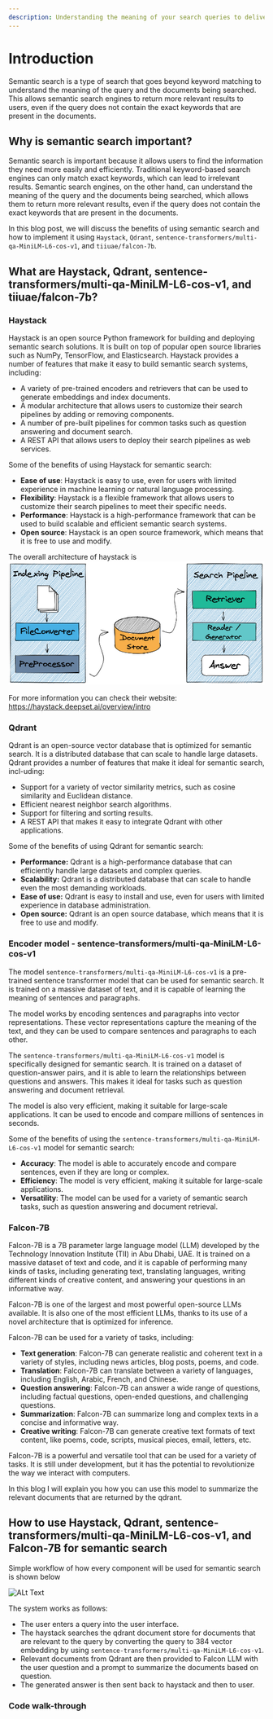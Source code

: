 ```yaml
---
description: Understanding the meaning of your search queries to deliver more relevant results
---
```


# Introduction
Semantic search is a type of search that goes beyond keyword matching to understand the meaning of the query and the documents being searched. This allows semantic search engines to return more relevant results to users, even if the query does not contain the exact keywords that are present in the documents.

## Why is semantic search important?
Semantic search is important because it allows users to find the information they need more easily and efficiently. Traditional keyword-based search engines can only match exact keywords, which can lead to irrelevant results. Semantic search engines, on the other hand, can understand the meaning of the query and the documents being searched, which allows them to return more relevant results, even if the query does not contain the exact keywords that are present in the documents.

In this blog post, we will discuss the benefits of using semantic search and how to implement it using `Haystack`, `Qdrant`, `sentence-transformers/multi-qa-MiniLM-L6-cos-v1`, and `tiiuae/falcon-7b`.

## What are Haystack, Qdrant, sentence-transformers/multi-qa-MiniLM-L6-cos-v1, and tiiuae/falcon-7b?
### Haystack
Haystack is an open source Python framework for building and deploying semantic search solutions. It is built on top of popular open source libraries such as NumPy, TensorFlow, and Elasticsearch. Haystack provides a number of features that make it easy to build semantic search systems, including:

* A variety of pre-trained encoders and retrievers that can be used to generate embeddings and index documents.
* A modular architecture that allows users to customize their search pipelines by adding or removing components.
* A number of pre-built pipelines for common tasks such as question answering and document search.
* A REST API that allows users to deploy their search pipelines as web services.

Some of the benefits of using Haystack for semantic search:

* **Ease of use**: Haystack is easy to use, even for users with limited experience in machine learning or natural language processing.
* **Flexibility**: Haystack is a flexible framework that allows users to customize their search pipelines to meet their specific needs.
* **Performance**: Haystack is a high-performance framework that can be used to build scalable and efficient semantic search systems.
* **Open source**: Haystack is an open source framework, which means that it is free to use and modify.

The overall architecture of haystack is ![](https://raw.githubusercontent.com/deepset-ai/haystack/main/docs/img/concepts_haystack_handdrawn.png)

For more information you can check their website: https://haystack.deepset.ai/overview/intro

### Qdrant
Qdrant is an open-source vector database that is optimized for semantic search. It is a distributed database that can scale to handle large datasets. Qdrant provides a number of features that make it ideal for semantic search, incl-uding:

* Support for a variety of vector similarity metrics, such as cosine similarity and Euclidean distance.
* Efficient nearest neighbor search algorithms.
* Support for filtering and sorting results.
* A REST API that makes it easy to integrate Qdrant with other applications.

Some of the benefits of using Qdrant for semantic search:

* **Performance:** Qdrant is a high-performance database that can efficiently handle large datasets and complex queries.
* **Scalability:** Qdrant is a distributed database that can scale to handle even the most demanding workloads.
* **Ease of use:** Qdrant is easy to install and use, even for users with limited experience in database administration.
* **Open source:** Qdrant is an open source database, which means that it is free to use and modify.

### Encoder model - sentence-transformers/multi-qa-MiniLM-L6-cos-v1

The model `sentence-transformers/multi-qa-MiniLM-L6-cos-v1` is a pre-trained sentence transformer model that can be used for semantic search. It is trained on a massive dataset of text, and it is capable of learning the meaning of sentences and paragraphs.

The model works by encoding sentences and paragraphs into vector representations. These vector representations capture the meaning of the text, and they can be used to compare sentences and paragraphs to each other.

The `sentence-transformers/multi-qa-MiniLM-L6-cos-v1` model is specifically designed for semantic search. It is trained on a dataset of question-answer pairs, and it is able to learn the relationships between questions and answers. This makes it ideal for tasks such as question answering and document retrieval.

The model is also very efficient, making it suitable for large-scale applications. It can be used to encode and compare millions of sentences in seconds.

Some of the benefits of using the `sentence-transformers/multi-qa-MiniLM-L6-cos-v1` model for semantic search:

- **Accuracy**: The model is able to accurately encode and compare sentences, even if they are long or complex.
- **Efficiency**: The model is very efficient, making it suitable for large-scale applications.
- **Versatility**: The model can be used for a variety of semantic search tasks, such as question answering and document retrieval.

### Falcon-7B

Falcon-7B is a 7B parameter large language model (LLM) developed by the Technology Innovation Institute (TII) in Abu Dhabi, UAE. It is trained on a massive dataset of text and code, and it is capable of performing many kinds of tasks, including generating text, translating languages, writing different kinds of creative content, and answering your questions in an informative way.

Falcon-7B is one of the largest and most powerful open-source LLMs available. It is also one of the most efficient LLMs, thanks to its use of a novel architecture that is optimized for inference.

Falcon-7B can be used for a variety of tasks, including:

- **Text generation**: Falcon-7B can generate realistic and coherent text in a variety of styles, including news articles, blog posts, poems, and code.
- **Translation**: Falcon-7B can translate between a variety of languages, including English, Arabic, French, and Chinese.
- **Question answering**: Falcon-7B can answer a wide range of questions, including factual questions, open-ended questions, and challenging questions.
- **Summarization**: Falcon-7B can summarize long and complex texts in a concise and informative way.
- **Creative writing**: Falcon-7B can generate creative text formats of text content, like poems, code, scripts, musical pieces, email, letters, etc.

Falcon-7B is a powerful and versatile tool that can be used for a variety of tasks. It is still under development, but it has the potential to revolutionize the way we interact with computers.

In this blog I will explain you how you can use this model to summarize the relevant documents that are returned by the qdrant. 


## How to use Haystack, Qdrant, sentence-transformers/multi-qa-MiniLM-L6-cos-v1, and Falcon-7B for semantic search

Simple workflow of how every component will be used for semantic search is shown below

![ALt Text](https://gist.githubusercontent.com/SuhelMehta9/9718a27a5cc2e720cf78c32f81b66db5/raw/9a9029e1d4290c5b7f0734d6a756a4a75820351e/workflow.svg)

The system works as follows:

- The user enters a query into the user interface.
- The haystack searches the qdrant document store for documents that are relevant to the query by converting the query to 384 vector embedding by using `sentence-transformers/multi-qa-MiniLM-L6-cos-v1`.
- Relevant documents from Qdrant are then provided to Falcon LLM with the user question and a prompt to summarize the documents based on question.
- The generated answer is then sent back to haystack and then to user.

### Code walk-through

